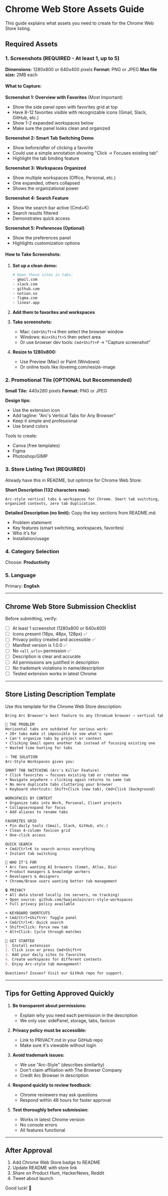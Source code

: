 # Chrome Web Store Assets Guide

This guide explains what assets you need to create for the Chrome Web Store listing.

## Required Assets

### 1. Screenshots (REQUIRED - At least 1, up to 5)

**Dimensions:** 1280x800 or 640x400 pixels
**Format:** PNG or JPEG
**Max file size:** 2MB each

#### What to Capture:

**Screenshot 1: Overview with Favorites** (Most Important)
- Show the side panel open with favorites grid at top
- Have 8-12 favorites visible with recognizable icons (Gmail, Slack, GitHub, etc.)
- Show 1-2 expanded workspaces below
- Make sure the panel looks clean and organized

**Screenshot 2: Smart Tab Switching Demo**
- Show before/after of clicking a favorite
- Could use a simple annotation showing "Click → Focuses existing tab"
- Highlight the tab binding feature

**Screenshot 3: Workspaces Organized**
- Show multiple workspaces (Office, Personal, etc.)
- One expanded, others collapsed
- Shows the organizational power

**Screenshot 4: Search Feature**
- Show the search bar active (Cmd+K)
- Search results filtered
- Demonstrates quick access

**Screenshot 5: Preferences (Optional)**
- Show the preferences panel
- Highlights customization options

#### How to Take Screenshots:

1. **Set up a clean demo:**
   ```bash
   # Open these sites in tabs:
   - gmail.com
   - slack.com
   - github.com
   - notion.so
   - figma.com
   - linear.app
   ```

2. **Add them to favorites and workspaces**

3. **Take screenshots:**
   - Mac: `Cmd+Shift+4` then select the browser window
   - Windows: `Win+Shift+S` then select area
   - Or use browser dev tools: `Cmd+Shift+P` → "Capture screenshot"

4. **Resize to 1280x800:**
   - Use Preview (Mac) or Paint (Windows)
   - Or online tools like iloveimg.com/resize-image

### 2. Promotional Tile (OPTIONAL but Recommended)

**Small Tile:** 440x280 pixels
**Format:** PNG or JPEG

**Design tips:**
- Use the extension icon
- Add tagline: "Arc's Vertical Tabs for Any Browser"
- Keep it simple and professional
- Use brand colors

Tools to create:
- Canva (free templates)
- Figma
- Photoshop/GIMP

### 3. Store Listing Text (REQUIRED)

Already have this in README, but optimize for Chrome Web Store:

**Short Description (132 characters max):**
```
Arc-style vertical tabs & workspaces for Chrome. Smart tab switching, organized contexts, zero tab duplication.
```

**Detailed Description (no limit):**
Copy the key sections from README.md:
- Problem statement
- Key features (smart switching, workspaces, favorites)
- Who it's for
- Installation/usage

### 4. Category Selection

Choose: **Productivity**

### 5. Language

Primary: **English**

---

## Chrome Web Store Submission Checklist

Before submitting, verify:

- [ ] At least 1 screenshot (1280x800 or 640x400)
- [ ] Icons present (16px, 48px, 128px) ✅
- [ ] Privacy policy created and accessible ✅
- [ ] Manifest version is 1.0.0 ✅
- [ ] No `<all_urls>` permission ✅
- [ ] Description is clear and accurate
- [ ] All permissions are justified in description
- [ ] No trademark violations in name/description
- [ ] Tested extension works in latest Chrome

---

## Store Listing Description Template

Use this template for the Chrome Web Store description:

```markdown
Bring Arc Browser's best feature to any Chromium browser — vertical tabs, workspaces, and smart tab switching.

🎯 THE PROBLEM
Horizontal tabs are outdated for serious work:
• 20+ tabs make it impossible to see what's open
• Can't organize tabs by project or context
• Clicking Gmail opens another tab instead of focusing existing one
• Wasted time hunting for tabs

✨ THE SOLUTION
Arc-Style Workspaces gives you:

SMART TAB SWITCHING (Arc's Killer Feature)
• Click favorites → focuses existing tab or creates new
• Navigate anywhere → clicking again returns to same tab
• No more duplicate tabs cluttering your browser
• Keyboard shortcuts: Shift+Click (new tab), Cmd+Click (background)

WORKSPACES BY CONTEXT
• Organize tabs into Work, Personal, Client projects
• Collapse/expand for focus
• Add aliases to rename tabs

FAVORITES GRID
• Pin daily tools (Gmail, Slack, GitHub, etc.)
• Clean 4-column favicon grid
• One-click access

QUICK SEARCH
• Cmd/Ctrl+K to search across everything
• Instant tab switching

👥 WHO IT'S FOR
• Arc fans wanting AI browsers (Comet, Atlas, Dia)
• Product managers & knowledge workers
• Developers & designers
• Chrome/Brave users wanting better tab management

🔒 PRIVACY
• All data stored locally (no servers, no tracking)
• Open source: github.com/SwajanJain/arc-style-workspaces
• Full privacy policy available

⌨️ KEYBOARD SHORTCUTS
• Cmd/Ctrl+Shift+V: Toggle panel
• Cmd/Ctrl+K: Quick search
• Shift+Click: Force new tab
• Alt+Click: Cycle through matches

🚀 GET STARTED
1. Install extension
2. Click icon or press Cmd+Shift+V
3. Add your daily sites to favorites
4. Create workspaces for different contexts
5. Enjoy Arc-style tab management!

Questions? Issues? Visit our GitHub repo for support.
```

---

## Tips for Getting Approved Quickly

1. **Be transparent about permissions:**
   - Explain why you need each permission in the description
   - We only use: sidePanel, storage, tabs, favicon

2. **Privacy policy must be accessible:**
   - Link to PRIVACY.md in your GitHub repo
   - Make sure it's viewable without login

3. **Avoid trademark issues:**
   - We use "Arc-Style" (describes similarity)
   - Don't claim affiliation with The Browser Company
   - Credit Arc Browser in description

4. **Respond quickly to review feedback:**
   - Chrome reviewers may ask questions
   - Respond within 48 hours for faster approval

5. **Test thoroughly before submission:**
   - Works in latest Chrome version
   - No console errors
   - All features functional

---

## After Approval

1. Add Chrome Web Store badge to README
2. Update README with store link
3. Share on Product Hunt, HackerNews, Reddit
4. Tweet about launch

Good luck! 🚀
